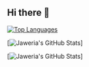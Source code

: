 ## Hi there 👋

[![Top Languages](https://github-readme-stats.vercel.app/api/top-langs/?username=Jiamir&langs_count=5&theme=tokyonight)](https://github.com/anuraghazra/github-readme-stats)

[![Jaweria's GitHub Stats](https://github-readme-stats.vercel.app/api?username=Jiamir&hide=stars,prs)]

[![Jaweria's GitHub Stats](https://github-readme-stats.vercel.app/api?username=Jiamir&show_icons=true)]


<!--
**Jiamir/Jiamir** is a ✨ _special_ ✨ repository because its `README.md` (this file) appears on your GitHub profile.

Here are some ideas to get you started:

- 🔭 I’m currently working on ...
- 🌱 I’m currently learning ...
- 👯 I’m looking to collaborate on ...
- 🤔 I’m looking for help with ...
- 💬 Ask me about ...
- 📫 How to reach me: ...
- 😄 Pronouns: ...
- ⚡ Fun fact: ...
-->
